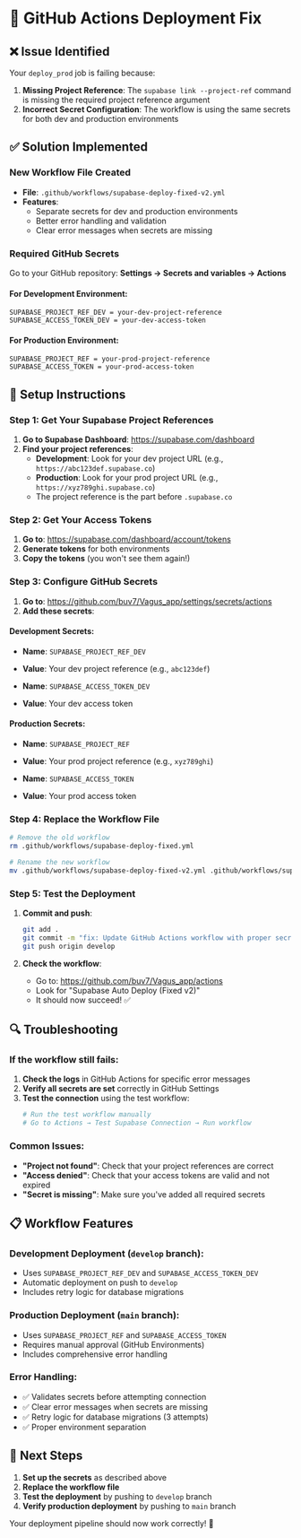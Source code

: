 # 🚀 GitHub Actions Deployment Fix

## ❌ **Issue Identified**
Your `deploy_prod` job is failing because:
1. **Missing Project Reference**: The `supabase link --project-ref` command is missing the required project reference argument
2. **Incorrect Secret Configuration**: The workflow is using the same secrets for both dev and production environments

## ✅ **Solution Implemented**

### **New Workflow File Created**
- **File**: `.github/workflows/supabase-deploy-fixed-v2.yml`
- **Features**: 
  - Separate secrets for dev and production environments
  - Better error handling and validation
  - Clear error messages when secrets are missing

### **Required GitHub Secrets**

Go to your GitHub repository: **Settings → Secrets and variables → Actions**

#### **For Development Environment:**
```
SUPABASE_PROJECT_REF_DEV = your-dev-project-reference
SUPABASE_ACCESS_TOKEN_DEV = your-dev-access-token
```

#### **For Production Environment:**
```
SUPABASE_PROJECT_REF = your-prod-project-reference  
SUPABASE_ACCESS_TOKEN = your-prod-access-token
```

## 🔧 **Setup Instructions**

### **Step 1: Get Your Supabase Project References**

1. **Go to Supabase Dashboard**: https://supabase.com/dashboard
2. **Find your project references**:
   - **Development**: Look for your dev project URL (e.g., `https://abc123def.supabase.co`)
   - **Production**: Look for your prod project URL (e.g., `https://xyz789ghi.supabase.co`)
   - The project reference is the part before `.supabase.co`

### **Step 2: Get Your Access Tokens**

1. **Go to**: https://supabase.com/dashboard/account/tokens
2. **Generate tokens** for both environments
3. **Copy the tokens** (you won't see them again!)

### **Step 3: Configure GitHub Secrets**

1. **Go to**: https://github.com/buv7/Vagus_app/settings/secrets/actions
2. **Add these secrets**:

#### **Development Secrets:**
- **Name**: `SUPABASE_PROJECT_REF_DEV`
- **Value**: Your dev project reference (e.g., `abc123def`)

- **Name**: `SUPABASE_ACCESS_TOKEN_DEV`  
- **Value**: Your dev access token

#### **Production Secrets:**
- **Name**: `SUPABASE_PROJECT_REF`
- **Value**: Your prod project reference (e.g., `xyz789ghi`)

- **Name**: `SUPABASE_ACCESS_TOKEN`
- **Value**: Your prod access token

### **Step 4: Replace the Workflow File**

```bash
# Remove the old workflow
rm .github/workflows/supabase-deploy-fixed.yml

# Rename the new workflow
mv .github/workflows/supabase-deploy-fixed-v2.yml .github/workflows/supabase-deploy-fixed.yml
```

### **Step 5: Test the Deployment**

1. **Commit and push**:
   ```bash
   git add .
   git commit -m "fix: Update GitHub Actions workflow with proper secret handling"
   git push origin develop
   ```

2. **Check the workflow**:
   - Go to: https://github.com/buv7/Vagus_app/actions
   - Look for "Supabase Auto Deploy (Fixed v2)"
   - It should now succeed! ✅

## 🔍 **Troubleshooting**

### **If the workflow still fails:**

1. **Check the logs** in GitHub Actions for specific error messages
2. **Verify all secrets are set** correctly in GitHub Settings
3. **Test the connection** using the test workflow:
   ```bash
   # Run the test workflow manually
   # Go to Actions → Test Supabase Connection → Run workflow
   ```

### **Common Issues:**

- **"Project not found"**: Check that your project references are correct
- **"Access denied"**: Check that your access tokens are valid and not expired
- **"Secret is missing"**: Make sure you've added all required secrets

## 📋 **Workflow Features**

### **Development Deployment** (`develop` branch):
- Uses `SUPABASE_PROJECT_REF_DEV` and `SUPABASE_ACCESS_TOKEN_DEV`
- Automatic deployment on push to `develop`
- Includes retry logic for database migrations

### **Production Deployment** (`main` branch):
- Uses `SUPABASE_PROJECT_REF` and `SUPABASE_ACCESS_TOKEN`
- Requires manual approval (GitHub Environments)
- Includes comprehensive error handling

### **Error Handling:**
- ✅ Validates secrets before attempting connection
- ✅ Clear error messages when secrets are missing
- ✅ Retry logic for database migrations (3 attempts)
- ✅ Proper environment separation

## 🎯 **Next Steps**

1. **Set up the secrets** as described above
2. **Replace the workflow file**
3. **Test the deployment** by pushing to `develop` branch
4. **Verify production deployment** by pushing to `main` branch

Your deployment pipeline should now work correctly! 🚀
